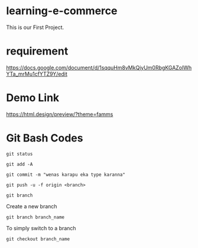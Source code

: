 # learning-e-commerce
This is our First Project.


# requirement

https://docs.google.com/document/d/1sqquHm8vMkQjyUm0RbgKGAZoIWhYTa_mrMu1cfYTZ9Y/edit


# Demo Link 

https://html.design/preview/?theme=famms

# Git Bash Codes

```
git status
```
```
git add -A
```
```
git commit -m "wenas karapu eka type karanna"
```
```
git push -u -f origin <branch>
```
```
git branch
```
Create a new branch
```
git branch branch_name
```
To simply switch to a branch
```
git checkout branch_name
```
